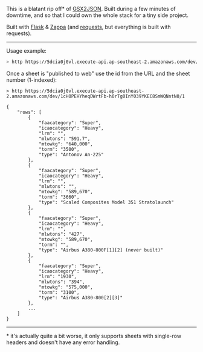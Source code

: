 This is a blatant rip off* of [GSX2JSON](http://gsx2json.com/). Built during a few minutes of
downtime, and so that I could own the whole stack for a tiny side project.

Built with [Flask] & [Zappa] (and [requests], but everything is built with requests).

---

Usage example:

```bash
> http https://5dcia0j0vl.execute-api.ap-southeast-2.amazonaws.com/dev/<sheet_id>/<sheet_number>
```

Once a sheet is "published to web" use the id from the URL and the sheet number (1-indexed):

```
> http https://5dcia0j0vl.execute-api.ap-southeast-2.amazonaws.com/dev/1cH0PEHYheqDWrtFb-h0rTg0InY039YKEC8SmWQNntN0/1

{
    "rows": [
        {
            "faacategory": "Super",
            "icaocategory": "Heavy",
            "lrm": "",
            "mlwtons": "591.7",
            "mtowkg": "640,000",
            "torm": "3500",
            "type": "Antonov An-225"
        },
        {
            "faacategory": "Super",
            "icaocategory": "Heavy",
            "lrm": "",
            "mlwtons": "",
            "mtowkg": "589,670",
            "torm": "3660",
            "type": "Scaled Composites Model 351 Stratolaunch"
        },
        {
            "faacategory": "Super",
            "icaocategory": "Heavy",
            "lrm": "",
            "mlwtons": "427",
            "mtowkg": "589,670",
            "torm": "",
            "type": "Airbus A380-800F[1][2] (never built)"
        },
        {
            "faacategory": "Super",
            "icaocategory": "Heavy",
            "lrm": "1930",
            "mlwtons": "394",
            "mtowkg": "575,000",
            "torm": "3100",
            "type": "Airbus A380-800[2][3]"
        },
        ...
    ]
}
```

---

\* it's actually quite a bit worse, it only supports sheets with single-row headers
and doesn't have any error handling.

  [Flask]: http://flask.pocoo.org/
  [Zappa]: https://github.com/Miserlou/Zappa
  [requests]: https://requests.readthedocs.io/en/master/
